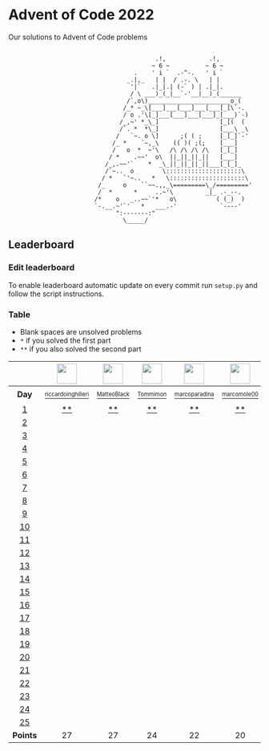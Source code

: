 # Advent of Code 2022
Our solutions to Advent of Code problems 

```

                                         .!,            .!,
                                        ~ 6 ~          ~ 6 ~
                                   .    ' i `  .-^-.   ' i `
                                 _.|,_   | |  / .-. \   | |
                                  '|`   .|_|.| (-` ) | .|_|.
                                  / \ ___)_(_|__`-'__|__)_(______
                                 /`,o\)_______________________o_(
                                /_* ~_\[___]___[___]___[___[_[\`-.
                                / o .'\[_]___[___]___[___]_[___)`-)
                               /_,~' *_\_]                 [_[(  (
                               /`. *  *\_]                 [___\ _\
                              /   `~. o \]      ;( ( ;     [_[_]`-'
                             /_ *    `~,_\    (( )( ;(;    [___]
                             /   o  *  ~'\   /\ /\ /\ /\   [_[_]
                            / *    .~~'  o\  ||_||_||_||   [___]
                           /_,.~~'`    *  _\_||_||_||_||___[_[_]_
                           /`~..  o        \:::::::::::::::::::::\
                          / *   `'~..   *   \:::::::::::::::::::::\
                         /_     o    ``~~.,,_\=========\_/========='
                         /  *      *     ..~'\         _|_ .-_--.
                        /*    o   _..~~`'*   o\           ( (_)  )
                        `-.__.~'`'   *   ___.-'            `----'
                              ":-------:"
                                \_____/
```

## Leaderboard

### Edit leaderboard
To enable leaderboard automatic update on every commit run `setup.py` and
follow the script instructions.

### Table
- Blank spaces are unsolved problems
- `*` if you solved the first part
- `**` if you also solved the second part

<!---LEADERBOARD_GRID_BEGIN:1669975073
Tommimon,https://avatars.githubusercontent.com/u/37435103?v=4
Gonduls,https://avatars.githubusercontent.com/u/74541475?v=4
Marco Molè,https://avatars.githubusercontent.com/u/57618578?v=4,marcomole00
marcoparadina,https://avatars.githubusercontent.com/u/18370800?v=4
MatteoBlack,https://avatars.githubusercontent.com/u/62394493?v=4,IronBlack,MatteoBlack
matteomiceli,https://avatars.githubusercontent.com/u/58422802?v=4
mynam3isg00d,https://avatars.githubusercontent.com/u/36343432?v=4
Puricelli,https://avatars.githubusercontent.com/u/80168364?v=4
riccardo-negri,https://avatars.githubusercontent.com/u/67798955?v=4
riccardoinghilleri,https://avatars.githubusercontent.com/u/100593859?v=4
Alessandro Nazzari,https://avatars.githubusercontent.com/u/24700291?v=4,zoythum
LEADERBOARD_GRID_END--->
| | <a href="https://github.com/riccardoinghilleri"><img src="https://avatars.githubusercontent.com/u/100593859?v=4" width="40" height="40"/></a> | <a href="https://github.com/IronBlack"><img src="https://avatars.githubusercontent.com/u/62394493?v=4" width="40" height="40"/></a> | <a href="https://github.com/Tommimon"><img src="https://avatars.githubusercontent.com/u/37435103?v=4" width="40" height="40"/></a> | <a href="https://github.com/marcoparadina"><img src="https://avatars.githubusercontent.com/u/18370800?v=4" width="40" height="40"/></a> | <a href="https://github.com/marcomole00"><img src="https://avatars.githubusercontent.com/u/57618578?v=4" width="40" height="40"/></a> | <a href="https://github.com/Gonduls"><img src="https://avatars.githubusercontent.com/u/74541475?v=4" width="40" height="40"/></a> | <a href="https://github.com/zoythum"><img src="https://avatars.githubusercontent.com/u/24700291?v=4" width="40" height="40"/></a> | <a href="https://github.com/DavidePalmiotti"><img src="https://avatars.githubusercontent.com/u/36343432?v=4" width="40" height="40"/></a> | <a href="https://github.com/riccardo-negri"><img src="https://avatars.githubusercontent.com/u/67798955?v=4" width="40" height="40"/></a> | <a href="https://github.com/Puricelli"><img src="https://avatars.githubusercontent.com/u/80168364?v=4" width="40" height="40"/></a> |
| :---: | :---: | :---: | :---: | :---: | :---: | :---: | :---: | :---: | :---: | :---: |
| **Day** | <a href="https://github.com/riccardoinghilleri"><sup><sub>riccardoinghilleri</sub></sup></a> | <a href="https://github.com/IronBlack"><sup><sub>MatteoBlack</sub></sup></a> | <a href="https://github.com/Tommimon"><sup><sub>Tommimon</sub></sup></a> | <a href="https://github.com/marcoparadina"><sup><sub>marcoparadina</sub></sup></a> | <a href="https://github.com/marcomole00"><sup><sub>marcomole00</sub></sup></a> | <a href="https://github.com/Gonduls"><sup><sub>Gonduls</sub></sup></a> | <a href="https://github.com/zoythum"><sup><sub>zoythum</sub></sup></a> | <a href="https://github.com/DavidePalmiotti"><sup><sub>DavidePalmiotti</sub></sup></a> | <a href="https://github.com/riccardo-negri"><sup><sub>riccardo-negri</sub></sup></a> | <a href="https://github.com/Puricelli"><sup><sub>Puricelli</sub></sup></a> |
| [1][d1] | [**][d1u0] | [**][d1u1] | [**][d1u2] | [**][d1u3] | [**][d1u4] | [**][d1u5] | [**][d1u6] | [ ][d1u7] | [ ][d1u8] | [ ][d1u9] |
| [2][d2] | [ ][d2u0] | [ ][d2u1] | [ ][d2u2] | [ ][d2u3] | [ ][d2u4] | [ ][d2u5] | [ ][d2u6] | [ ][d2u7] | [ ][d2u8] | [ ][d2u9] |
| [3][d3] | [ ][d3u0] | [ ][d3u1] | [ ][d3u2] | [ ][d3u3] | [ ][d3u4] | [ ][d3u5] | [ ][d3u6] | [ ][d3u7] | [ ][d3u8] | [ ][d3u9] |
| [4][d4] | [ ][d4u0] | [ ][d4u1] | [ ][d4u2] | [ ][d4u3] | [ ][d4u4] | [ ][d4u5] | [ ][d4u6] | [ ][d4u7] | [ ][d4u8] | [ ][d4u9] |
| [5][d5] | [ ][d5u0] | [ ][d5u1] | [ ][d5u2] | [ ][d5u3] | [ ][d5u4] | [ ][d5u5] | [ ][d5u6] | [ ][d5u7] | [ ][d5u8] | [ ][d5u9] |
| [6][d6] | [ ][d6u0] | [ ][d6u1] | [ ][d6u2] | [ ][d6u3] | [ ][d6u4] | [ ][d6u5] | [ ][d6u6] | [ ][d6u7] | [ ][d6u8] | [ ][d6u9] |
| [7][d7] | [ ][d7u0] | [ ][d7u1] | [ ][d7u2] | [ ][d7u3] | [ ][d7u4] | [ ][d7u5] | [ ][d7u6] | [ ][d7u7] | [ ][d7u8] | [ ][d7u9] |
| [8][d8] | [ ][d8u0] | [ ][d8u1] | [ ][d8u2] | [ ][d8u3] | [ ][d8u4] | [ ][d8u5] | [ ][d8u6] | [ ][d8u7] | [ ][d8u8] | [ ][d8u9] |
| [9][d9] | [ ][d9u0] | [ ][d9u1] | [ ][d9u2] | [ ][d9u3] | [ ][d9u4] | [ ][d9u5] | [ ][d9u6] | [ ][d9u7] | [ ][d9u8] | [ ][d9u9] |
| [10][d10] | [ ][d10u0] | [ ][d10u1] | [ ][d10u2] | [ ][d10u3] | [ ][d10u4] | [ ][d10u5] | [ ][d10u6] | [ ][d10u7] | [ ][d10u8] | [ ][d10u9] |
| [11][d11] | [ ][d11u0] | [ ][d11u1] | [ ][d11u2] | [ ][d11u3] | [ ][d11u4] | [ ][d11u5] | [ ][d11u6] | [ ][d11u7] | [ ][d11u8] | [ ][d11u9] |
| [12][d12] | [ ][d12u0] | [ ][d12u1] | [ ][d12u2] | [ ][d12u3] | [ ][d12u4] | [ ][d12u5] | [ ][d12u6] | [ ][d12u7] | [ ][d12u8] | [ ][d12u9] |
| [13][d13] | [ ][d13u0] | [ ][d13u1] | [ ][d13u2] | [ ][d13u3] | [ ][d13u4] | [ ][d13u5] | [ ][d13u6] | [ ][d13u7] | [ ][d13u8] | [ ][d13u9] |
| [14][d14] | [ ][d14u0] | [ ][d14u1] | [ ][d14u2] | [ ][d14u3] | [ ][d14u4] | [ ][d14u5] | [ ][d14u6] | [ ][d14u7] | [ ][d14u8] | [ ][d14u9] |
| [15][d15] | [ ][d15u0] | [ ][d15u1] | [ ][d15u2] | [ ][d15u3] | [ ][d15u4] | [ ][d15u5] | [ ][d15u6] | [ ][d15u7] | [ ][d15u8] | [ ][d15u9] |
| [16][d16] | [ ][d16u0] | [ ][d16u1] | [ ][d16u2] | [ ][d16u3] | [ ][d16u4] | [ ][d16u5] | [ ][d16u6] | [ ][d16u7] | [ ][d16u8] | [ ][d16u9] |
| [17][d17] | [ ][d17u0] | [ ][d17u1] | [ ][d17u2] | [ ][d17u3] | [ ][d17u4] | [ ][d17u5] | [ ][d17u6] | [ ][d17u7] | [ ][d17u8] | [ ][d17u9] |
| [18][d18] | [ ][d18u0] | [ ][d18u1] | [ ][d18u2] | [ ][d18u3] | [ ][d18u4] | [ ][d18u5] | [ ][d18u6] | [ ][d18u7] | [ ][d18u8] | [ ][d18u9] |
| [19][d19] | [ ][d19u0] | [ ][d19u1] | [ ][d19u2] | [ ][d19u3] | [ ][d19u4] | [ ][d19u5] | [ ][d19u6] | [ ][d19u7] | [ ][d19u8] | [ ][d19u9] |
| [20][d20] | [ ][d20u0] | [ ][d20u1] | [ ][d20u2] | [ ][d20u3] | [ ][d20u4] | [ ][d20u5] | [ ][d20u6] | [ ][d20u7] | [ ][d20u8] | [ ][d20u9] |
| [21][d21] | [ ][d21u0] | [ ][d21u1] | [ ][d21u2] | [ ][d21u3] | [ ][d21u4] | [ ][d21u5] | [ ][d21u6] | [ ][d21u7] | [ ][d21u8] | [ ][d21u9] |
| [22][d22] | [ ][d22u0] | [ ][d22u1] | [ ][d22u2] | [ ][d22u3] | [ ][d22u4] | [ ][d22u5] | [ ][d22u6] | [ ][d22u7] | [ ][d22u8] | [ ][d22u9] |
| [23][d23] | [ ][d23u0] | [ ][d23u1] | [ ][d23u2] | [ ][d23u3] | [ ][d23u4] | [ ][d23u5] | [ ][d23u6] | [ ][d23u7] | [ ][d23u8] | [ ][d23u9] |
| [24][d24] | [ ][d24u0] | [ ][d24u1] | [ ][d24u2] | [ ][d24u3] | [ ][d24u4] | [ ][d24u5] | [ ][d24u6] | [ ][d24u7] | [ ][d24u8] | [ ][d24u9] |
| [25][d25] | [ ][d25u0] | [ ][d25u1] | [ ][d25u2] | [ ][d25u3] | [ ][d25u4] | [ ][d25u5] | [ ][d25u6] | [ ][d25u7] | [ ][d25u8] | [ ][d25u9] |
| **Points** | 27 | 27 | 24 | 22 | 20 | 16 | 14 | 0 | 0 | 0 |


[d1]: https://adventofcode.com/2022/day/1
[d2]: https://adventofcode.com/2022/day/2
[d3]: https://adventofcode.com/2022/day/3
[d4]: https://adventofcode.com/2022/day/4
[d5]: https://adventofcode.com/2022/day/5
[d6]: https://adventofcode.com/2022/day/6
[d7]: https://adventofcode.com/2022/day/7
[d8]: https://adventofcode.com/2022/day/8
[d9]: https://adventofcode.com/2022/day/9
[d10]: https://adventofcode.com/2022/day/10
[d11]: https://adventofcode.com/2022/day/11
[d12]: https://adventofcode.com/2022/day/12
[d13]: https://adventofcode.com/2022/day/13
[d14]: https://adventofcode.com/2022/day/14
[d15]: https://adventofcode.com/2022/day/15
[d16]: https://adventofcode.com/2022/day/16
[d17]: https://adventofcode.com/2022/day/17
[d18]: https://adventofcode.com/2022/day/18
[d19]: https://adventofcode.com/2022/day/19
[d20]: https://adventofcode.com/2022/day/20
[d21]: https://adventofcode.com/2022/day/21
[d22]: https://adventofcode.com/2022/day/22
[d23]: https://adventofcode.com/2022/day/23
[d24]: https://adventofcode.com/2022/day/24
[d25]: https://adventofcode.com/2022/day/25


[d1u0]: https://github.com/Tommimon/advent-of-code-2022/tree/master/riccardoinghilleri/1
[d1u1]: https://github.com/Tommimon/advent-of-code-2022/tree/master/MatteoBlack/1
[d1u2]: https://github.com/Tommimon/advent-of-code-2022/tree/master/Tommimon/1
[d1u3]: https://github.com/Tommimon/advent-of-code-2022/tree/master/marcoparadina/1
[d1u4]: https://github.com/Tommimon/advent-of-code-2022/tree/master/marcomole00/1
[d1u5]: https://github.com/Tommimon/advent-of-code-2022/tree/master/Gonduls/1
[d1u6]: https://github.com/Tommimon/advent-of-code-2022/tree/master/zoythum/1
[d1u7]: https://github.com/Tommimon/advent-of-code-2022/tree/master/DavidePalmiotti/1
[d1u8]: https://github.com/Tommimon/advent-of-code-2022/tree/master/riccardo-negri/1
[d1u9]: https://github.com/Tommimon/advent-of-code-2022/tree/master/Puricelli/1
[d2u0]: https://github.com/Tommimon/advent-of-code-2022/tree/master/riccardoinghilleri/2
[d2u1]: https://github.com/Tommimon/advent-of-code-2022/tree/master/MatteoBlack/2
[d2u2]: https://github.com/Tommimon/advent-of-code-2022/tree/master/Tommimon/2
[d2u3]: https://github.com/Tommimon/advent-of-code-2022/tree/master/marcoparadina/2
[d2u4]: https://github.com/Tommimon/advent-of-code-2022/tree/master/marcomole00/2
[d2u5]: https://github.com/Tommimon/advent-of-code-2022/tree/master/Gonduls/2
[d2u6]: https://github.com/Tommimon/advent-of-code-2022/tree/master/zoythum/2
[d2u7]: https://github.com/Tommimon/advent-of-code-2022/tree/master/DavidePalmiotti/2
[d2u8]: https://github.com/Tommimon/advent-of-code-2022/tree/master/riccardo-negri/2
[d2u9]: https://github.com/Tommimon/advent-of-code-2022/tree/master/Puricelli/2
[d3u0]: https://github.com/Tommimon/advent-of-code-2022/tree/master/riccardoinghilleri/3
[d3u1]: https://github.com/Tommimon/advent-of-code-2022/tree/master/MatteoBlack/3
[d3u2]: https://github.com/Tommimon/advent-of-code-2022/tree/master/Tommimon/3
[d3u3]: https://github.com/Tommimon/advent-of-code-2022/tree/master/marcoparadina/3
[d3u4]: https://github.com/Tommimon/advent-of-code-2022/tree/master/marcomole00/3
[d3u5]: https://github.com/Tommimon/advent-of-code-2022/tree/master/Gonduls/3
[d3u6]: https://github.com/Tommimon/advent-of-code-2022/tree/master/zoythum/3
[d3u7]: https://github.com/Tommimon/advent-of-code-2022/tree/master/DavidePalmiotti/3
[d3u8]: https://github.com/Tommimon/advent-of-code-2022/tree/master/riccardo-negri/3
[d3u9]: https://github.com/Tommimon/advent-of-code-2022/tree/master/Puricelli/3
[d4u0]: https://github.com/Tommimon/advent-of-code-2022/tree/master/riccardoinghilleri/4
[d4u1]: https://github.com/Tommimon/advent-of-code-2022/tree/master/MatteoBlack/4
[d4u2]: https://github.com/Tommimon/advent-of-code-2022/tree/master/Tommimon/4
[d4u3]: https://github.com/Tommimon/advent-of-code-2022/tree/master/marcoparadina/4
[d4u4]: https://github.com/Tommimon/advent-of-code-2022/tree/master/marcomole00/4
[d4u5]: https://github.com/Tommimon/advent-of-code-2022/tree/master/Gonduls/4
[d4u6]: https://github.com/Tommimon/advent-of-code-2022/tree/master/zoythum/4
[d4u7]: https://github.com/Tommimon/advent-of-code-2022/tree/master/DavidePalmiotti/4
[d4u8]: https://github.com/Tommimon/advent-of-code-2022/tree/master/riccardo-negri/4
[d4u9]: https://github.com/Tommimon/advent-of-code-2022/tree/master/Puricelli/4
[d5u0]: https://github.com/Tommimon/advent-of-code-2022/tree/master/riccardoinghilleri/5
[d5u1]: https://github.com/Tommimon/advent-of-code-2022/tree/master/MatteoBlack/5
[d5u2]: https://github.com/Tommimon/advent-of-code-2022/tree/master/Tommimon/5
[d5u3]: https://github.com/Tommimon/advent-of-code-2022/tree/master/marcoparadina/5
[d5u4]: https://github.com/Tommimon/advent-of-code-2022/tree/master/marcomole00/5
[d5u5]: https://github.com/Tommimon/advent-of-code-2022/tree/master/Gonduls/5
[d5u6]: https://github.com/Tommimon/advent-of-code-2022/tree/master/zoythum/5
[d5u7]: https://github.com/Tommimon/advent-of-code-2022/tree/master/DavidePalmiotti/5
[d5u8]: https://github.com/Tommimon/advent-of-code-2022/tree/master/riccardo-negri/5
[d5u9]: https://github.com/Tommimon/advent-of-code-2022/tree/master/Puricelli/5
[d6u0]: https://github.com/Tommimon/advent-of-code-2022/tree/master/riccardoinghilleri/6
[d6u1]: https://github.com/Tommimon/advent-of-code-2022/tree/master/MatteoBlack/6
[d6u2]: https://github.com/Tommimon/advent-of-code-2022/tree/master/Tommimon/6
[d6u3]: https://github.com/Tommimon/advent-of-code-2022/tree/master/marcoparadina/6
[d6u4]: https://github.com/Tommimon/advent-of-code-2022/tree/master/marcomole00/6
[d6u5]: https://github.com/Tommimon/advent-of-code-2022/tree/master/Gonduls/6
[d6u6]: https://github.com/Tommimon/advent-of-code-2022/tree/master/zoythum/6
[d6u7]: https://github.com/Tommimon/advent-of-code-2022/tree/master/DavidePalmiotti/6
[d6u8]: https://github.com/Tommimon/advent-of-code-2022/tree/master/riccardo-negri/6
[d6u9]: https://github.com/Tommimon/advent-of-code-2022/tree/master/Puricelli/6
[d7u0]: https://github.com/Tommimon/advent-of-code-2022/tree/master/riccardoinghilleri/7
[d7u1]: https://github.com/Tommimon/advent-of-code-2022/tree/master/MatteoBlack/7
[d7u2]: https://github.com/Tommimon/advent-of-code-2022/tree/master/Tommimon/7
[d7u3]: https://github.com/Tommimon/advent-of-code-2022/tree/master/marcoparadina/7
[d7u4]: https://github.com/Tommimon/advent-of-code-2022/tree/master/marcomole00/7
[d7u5]: https://github.com/Tommimon/advent-of-code-2022/tree/master/Gonduls/7
[d7u6]: https://github.com/Tommimon/advent-of-code-2022/tree/master/zoythum/7
[d7u7]: https://github.com/Tommimon/advent-of-code-2022/tree/master/DavidePalmiotti/7
[d7u8]: https://github.com/Tommimon/advent-of-code-2022/tree/master/riccardo-negri/7
[d7u9]: https://github.com/Tommimon/advent-of-code-2022/tree/master/Puricelli/7
[d8u0]: https://github.com/Tommimon/advent-of-code-2022/tree/master/riccardoinghilleri/8
[d8u1]: https://github.com/Tommimon/advent-of-code-2022/tree/master/MatteoBlack/8
[d8u2]: https://github.com/Tommimon/advent-of-code-2022/tree/master/Tommimon/8
[d8u3]: https://github.com/Tommimon/advent-of-code-2022/tree/master/marcoparadina/8
[d8u4]: https://github.com/Tommimon/advent-of-code-2022/tree/master/marcomole00/8
[d8u5]: https://github.com/Tommimon/advent-of-code-2022/tree/master/Gonduls/8
[d8u6]: https://github.com/Tommimon/advent-of-code-2022/tree/master/zoythum/8
[d8u7]: https://github.com/Tommimon/advent-of-code-2022/tree/master/DavidePalmiotti/8
[d8u8]: https://github.com/Tommimon/advent-of-code-2022/tree/master/riccardo-negri/8
[d8u9]: https://github.com/Tommimon/advent-of-code-2022/tree/master/Puricelli/8
[d9u0]: https://github.com/Tommimon/advent-of-code-2022/tree/master/riccardoinghilleri/9
[d9u1]: https://github.com/Tommimon/advent-of-code-2022/tree/master/MatteoBlack/9
[d9u2]: https://github.com/Tommimon/advent-of-code-2022/tree/master/Tommimon/9
[d9u3]: https://github.com/Tommimon/advent-of-code-2022/tree/master/marcoparadina/9
[d9u4]: https://github.com/Tommimon/advent-of-code-2022/tree/master/marcomole00/9
[d9u5]: https://github.com/Tommimon/advent-of-code-2022/tree/master/Gonduls/9
[d9u6]: https://github.com/Tommimon/advent-of-code-2022/tree/master/zoythum/9
[d9u7]: https://github.com/Tommimon/advent-of-code-2022/tree/master/DavidePalmiotti/9
[d9u8]: https://github.com/Tommimon/advent-of-code-2022/tree/master/riccardo-negri/9
[d9u9]: https://github.com/Tommimon/advent-of-code-2022/tree/master/Puricelli/9
[d10u0]: https://github.com/Tommimon/advent-of-code-2022/tree/master/riccardoinghilleri/10
[d10u1]: https://github.com/Tommimon/advent-of-code-2022/tree/master/MatteoBlack/10
[d10u2]: https://github.com/Tommimon/advent-of-code-2022/tree/master/Tommimon/10
[d10u3]: https://github.com/Tommimon/advent-of-code-2022/tree/master/marcoparadina/10
[d10u4]: https://github.com/Tommimon/advent-of-code-2022/tree/master/marcomole00/10
[d10u5]: https://github.com/Tommimon/advent-of-code-2022/tree/master/Gonduls/10
[d10u6]: https://github.com/Tommimon/advent-of-code-2022/tree/master/zoythum/10
[d10u7]: https://github.com/Tommimon/advent-of-code-2022/tree/master/DavidePalmiotti/10
[d10u8]: https://github.com/Tommimon/advent-of-code-2022/tree/master/riccardo-negri/10
[d10u9]: https://github.com/Tommimon/advent-of-code-2022/tree/master/Puricelli/10
[d11u0]: https://github.com/Tommimon/advent-of-code-2022/tree/master/riccardoinghilleri/11
[d11u1]: https://github.com/Tommimon/advent-of-code-2022/tree/master/MatteoBlack/11
[d11u2]: https://github.com/Tommimon/advent-of-code-2022/tree/master/Tommimon/11
[d11u3]: https://github.com/Tommimon/advent-of-code-2022/tree/master/marcoparadina/11
[d11u4]: https://github.com/Tommimon/advent-of-code-2022/tree/master/marcomole00/11
[d11u5]: https://github.com/Tommimon/advent-of-code-2022/tree/master/Gonduls/11
[d11u6]: https://github.com/Tommimon/advent-of-code-2022/tree/master/zoythum/11
[d11u7]: https://github.com/Tommimon/advent-of-code-2022/tree/master/DavidePalmiotti/11
[d11u8]: https://github.com/Tommimon/advent-of-code-2022/tree/master/riccardo-negri/11
[d11u9]: https://github.com/Tommimon/advent-of-code-2022/tree/master/Puricelli/11
[d12u0]: https://github.com/Tommimon/advent-of-code-2022/tree/master/riccardoinghilleri/12
[d12u1]: https://github.com/Tommimon/advent-of-code-2022/tree/master/MatteoBlack/12
[d12u2]: https://github.com/Tommimon/advent-of-code-2022/tree/master/Tommimon/12
[d12u3]: https://github.com/Tommimon/advent-of-code-2022/tree/master/marcoparadina/12
[d12u4]: https://github.com/Tommimon/advent-of-code-2022/tree/master/marcomole00/12
[d12u5]: https://github.com/Tommimon/advent-of-code-2022/tree/master/Gonduls/12
[d12u6]: https://github.com/Tommimon/advent-of-code-2022/tree/master/zoythum/12
[d12u7]: https://github.com/Tommimon/advent-of-code-2022/tree/master/DavidePalmiotti/12
[d12u8]: https://github.com/Tommimon/advent-of-code-2022/tree/master/riccardo-negri/12
[d12u9]: https://github.com/Tommimon/advent-of-code-2022/tree/master/Puricelli/12
[d13u0]: https://github.com/Tommimon/advent-of-code-2022/tree/master/riccardoinghilleri/13
[d13u1]: https://github.com/Tommimon/advent-of-code-2022/tree/master/MatteoBlack/13
[d13u2]: https://github.com/Tommimon/advent-of-code-2022/tree/master/Tommimon/13
[d13u3]: https://github.com/Tommimon/advent-of-code-2022/tree/master/marcoparadina/13
[d13u4]: https://github.com/Tommimon/advent-of-code-2022/tree/master/marcomole00/13
[d13u5]: https://github.com/Tommimon/advent-of-code-2022/tree/master/Gonduls/13
[d13u6]: https://github.com/Tommimon/advent-of-code-2022/tree/master/zoythum/13
[d13u7]: https://github.com/Tommimon/advent-of-code-2022/tree/master/DavidePalmiotti/13
[d13u8]: https://github.com/Tommimon/advent-of-code-2022/tree/master/riccardo-negri/13
[d13u9]: https://github.com/Tommimon/advent-of-code-2022/tree/master/Puricelli/13
[d14u0]: https://github.com/Tommimon/advent-of-code-2022/tree/master/riccardoinghilleri/14
[d14u1]: https://github.com/Tommimon/advent-of-code-2022/tree/master/MatteoBlack/14
[d14u2]: https://github.com/Tommimon/advent-of-code-2022/tree/master/Tommimon/14
[d14u3]: https://github.com/Tommimon/advent-of-code-2022/tree/master/marcoparadina/14
[d14u4]: https://github.com/Tommimon/advent-of-code-2022/tree/master/marcomole00/14
[d14u5]: https://github.com/Tommimon/advent-of-code-2022/tree/master/Gonduls/14
[d14u6]: https://github.com/Tommimon/advent-of-code-2022/tree/master/zoythum/14
[d14u7]: https://github.com/Tommimon/advent-of-code-2022/tree/master/DavidePalmiotti/14
[d14u8]: https://github.com/Tommimon/advent-of-code-2022/tree/master/riccardo-negri/14
[d14u9]: https://github.com/Tommimon/advent-of-code-2022/tree/master/Puricelli/14
[d15u0]: https://github.com/Tommimon/advent-of-code-2022/tree/master/riccardoinghilleri/15
[d15u1]: https://github.com/Tommimon/advent-of-code-2022/tree/master/MatteoBlack/15
[d15u2]: https://github.com/Tommimon/advent-of-code-2022/tree/master/Tommimon/15
[d15u3]: https://github.com/Tommimon/advent-of-code-2022/tree/master/marcoparadina/15
[d15u4]: https://github.com/Tommimon/advent-of-code-2022/tree/master/marcomole00/15
[d15u5]: https://github.com/Tommimon/advent-of-code-2022/tree/master/Gonduls/15
[d15u6]: https://github.com/Tommimon/advent-of-code-2022/tree/master/zoythum/15
[d15u7]: https://github.com/Tommimon/advent-of-code-2022/tree/master/DavidePalmiotti/15
[d15u8]: https://github.com/Tommimon/advent-of-code-2022/tree/master/riccardo-negri/15
[d15u9]: https://github.com/Tommimon/advent-of-code-2022/tree/master/Puricelli/15
[d16u0]: https://github.com/Tommimon/advent-of-code-2022/tree/master/riccardoinghilleri/16
[d16u1]: https://github.com/Tommimon/advent-of-code-2022/tree/master/MatteoBlack/16
[d16u2]: https://github.com/Tommimon/advent-of-code-2022/tree/master/Tommimon/16
[d16u3]: https://github.com/Tommimon/advent-of-code-2022/tree/master/marcoparadina/16
[d16u4]: https://github.com/Tommimon/advent-of-code-2022/tree/master/marcomole00/16
[d16u5]: https://github.com/Tommimon/advent-of-code-2022/tree/master/Gonduls/16
[d16u6]: https://github.com/Tommimon/advent-of-code-2022/tree/master/zoythum/16
[d16u7]: https://github.com/Tommimon/advent-of-code-2022/tree/master/DavidePalmiotti/16
[d16u8]: https://github.com/Tommimon/advent-of-code-2022/tree/master/riccardo-negri/16
[d16u9]: https://github.com/Tommimon/advent-of-code-2022/tree/master/Puricelli/16
[d17u0]: https://github.com/Tommimon/advent-of-code-2022/tree/master/riccardoinghilleri/17
[d17u1]: https://github.com/Tommimon/advent-of-code-2022/tree/master/MatteoBlack/17
[d17u2]: https://github.com/Tommimon/advent-of-code-2022/tree/master/Tommimon/17
[d17u3]: https://github.com/Tommimon/advent-of-code-2022/tree/master/marcoparadina/17
[d17u4]: https://github.com/Tommimon/advent-of-code-2022/tree/master/marcomole00/17
[d17u5]: https://github.com/Tommimon/advent-of-code-2022/tree/master/Gonduls/17
[d17u6]: https://github.com/Tommimon/advent-of-code-2022/tree/master/zoythum/17
[d17u7]: https://github.com/Tommimon/advent-of-code-2022/tree/master/DavidePalmiotti/17
[d17u8]: https://github.com/Tommimon/advent-of-code-2022/tree/master/riccardo-negri/17
[d17u9]: https://github.com/Tommimon/advent-of-code-2022/tree/master/Puricelli/17
[d18u0]: https://github.com/Tommimon/advent-of-code-2022/tree/master/riccardoinghilleri/18
[d18u1]: https://github.com/Tommimon/advent-of-code-2022/tree/master/MatteoBlack/18
[d18u2]: https://github.com/Tommimon/advent-of-code-2022/tree/master/Tommimon/18
[d18u3]: https://github.com/Tommimon/advent-of-code-2022/tree/master/marcoparadina/18
[d18u4]: https://github.com/Tommimon/advent-of-code-2022/tree/master/marcomole00/18
[d18u5]: https://github.com/Tommimon/advent-of-code-2022/tree/master/Gonduls/18
[d18u6]: https://github.com/Tommimon/advent-of-code-2022/tree/master/zoythum/18
[d18u7]: https://github.com/Tommimon/advent-of-code-2022/tree/master/DavidePalmiotti/18
[d18u8]: https://github.com/Tommimon/advent-of-code-2022/tree/master/riccardo-negri/18
[d18u9]: https://github.com/Tommimon/advent-of-code-2022/tree/master/Puricelli/18
[d19u0]: https://github.com/Tommimon/advent-of-code-2022/tree/master/riccardoinghilleri/19
[d19u1]: https://github.com/Tommimon/advent-of-code-2022/tree/master/MatteoBlack/19
[d19u2]: https://github.com/Tommimon/advent-of-code-2022/tree/master/Tommimon/19
[d19u3]: https://github.com/Tommimon/advent-of-code-2022/tree/master/marcoparadina/19
[d19u4]: https://github.com/Tommimon/advent-of-code-2022/tree/master/marcomole00/19
[d19u5]: https://github.com/Tommimon/advent-of-code-2022/tree/master/Gonduls/19
[d19u6]: https://github.com/Tommimon/advent-of-code-2022/tree/master/zoythum/19
[d19u7]: https://github.com/Tommimon/advent-of-code-2022/tree/master/DavidePalmiotti/19
[d19u8]: https://github.com/Tommimon/advent-of-code-2022/tree/master/riccardo-negri/19
[d19u9]: https://github.com/Tommimon/advent-of-code-2022/tree/master/Puricelli/19
[d20u0]: https://github.com/Tommimon/advent-of-code-2022/tree/master/riccardoinghilleri/20
[d20u1]: https://github.com/Tommimon/advent-of-code-2022/tree/master/MatteoBlack/20
[d20u2]: https://github.com/Tommimon/advent-of-code-2022/tree/master/Tommimon/20
[d20u3]: https://github.com/Tommimon/advent-of-code-2022/tree/master/marcoparadina/20
[d20u4]: https://github.com/Tommimon/advent-of-code-2022/tree/master/marcomole00/20
[d20u5]: https://github.com/Tommimon/advent-of-code-2022/tree/master/Gonduls/20
[d20u6]: https://github.com/Tommimon/advent-of-code-2022/tree/master/zoythum/20
[d20u7]: https://github.com/Tommimon/advent-of-code-2022/tree/master/DavidePalmiotti/20
[d20u8]: https://github.com/Tommimon/advent-of-code-2022/tree/master/riccardo-negri/20
[d20u9]: https://github.com/Tommimon/advent-of-code-2022/tree/master/Puricelli/20
[d21u0]: https://github.com/Tommimon/advent-of-code-2022/tree/master/riccardoinghilleri/21
[d21u1]: https://github.com/Tommimon/advent-of-code-2022/tree/master/MatteoBlack/21
[d21u2]: https://github.com/Tommimon/advent-of-code-2022/tree/master/Tommimon/21
[d21u3]: https://github.com/Tommimon/advent-of-code-2022/tree/master/marcoparadina/21
[d21u4]: https://github.com/Tommimon/advent-of-code-2022/tree/master/marcomole00/21
[d21u5]: https://github.com/Tommimon/advent-of-code-2022/tree/master/Gonduls/21
[d21u6]: https://github.com/Tommimon/advent-of-code-2022/tree/master/zoythum/21
[d21u7]: https://github.com/Tommimon/advent-of-code-2022/tree/master/DavidePalmiotti/21
[d21u8]: https://github.com/Tommimon/advent-of-code-2022/tree/master/riccardo-negri/21
[d21u9]: https://github.com/Tommimon/advent-of-code-2022/tree/master/Puricelli/21
[d22u0]: https://github.com/Tommimon/advent-of-code-2022/tree/master/riccardoinghilleri/22
[d22u1]: https://github.com/Tommimon/advent-of-code-2022/tree/master/MatteoBlack/22
[d22u2]: https://github.com/Tommimon/advent-of-code-2022/tree/master/Tommimon/22
[d22u3]: https://github.com/Tommimon/advent-of-code-2022/tree/master/marcoparadina/22
[d22u4]: https://github.com/Tommimon/advent-of-code-2022/tree/master/marcomole00/22
[d22u5]: https://github.com/Tommimon/advent-of-code-2022/tree/master/Gonduls/22
[d22u6]: https://github.com/Tommimon/advent-of-code-2022/tree/master/zoythum/22
[d22u7]: https://github.com/Tommimon/advent-of-code-2022/tree/master/DavidePalmiotti/22
[d22u8]: https://github.com/Tommimon/advent-of-code-2022/tree/master/riccardo-negri/22
[d22u9]: https://github.com/Tommimon/advent-of-code-2022/tree/master/Puricelli/22
[d23u0]: https://github.com/Tommimon/advent-of-code-2022/tree/master/riccardoinghilleri/23
[d23u1]: https://github.com/Tommimon/advent-of-code-2022/tree/master/MatteoBlack/23
[d23u2]: https://github.com/Tommimon/advent-of-code-2022/tree/master/Tommimon/23
[d23u3]: https://github.com/Tommimon/advent-of-code-2022/tree/master/marcoparadina/23
[d23u4]: https://github.com/Tommimon/advent-of-code-2022/tree/master/marcomole00/23
[d23u5]: https://github.com/Tommimon/advent-of-code-2022/tree/master/Gonduls/23
[d23u6]: https://github.com/Tommimon/advent-of-code-2022/tree/master/zoythum/23
[d23u7]: https://github.com/Tommimon/advent-of-code-2022/tree/master/DavidePalmiotti/23
[d23u8]: https://github.com/Tommimon/advent-of-code-2022/tree/master/riccardo-negri/23
[d23u9]: https://github.com/Tommimon/advent-of-code-2022/tree/master/Puricelli/23
[d24u0]: https://github.com/Tommimon/advent-of-code-2022/tree/master/riccardoinghilleri/24
[d24u1]: https://github.com/Tommimon/advent-of-code-2022/tree/master/MatteoBlack/24
[d24u2]: https://github.com/Tommimon/advent-of-code-2022/tree/master/Tommimon/24
[d24u3]: https://github.com/Tommimon/advent-of-code-2022/tree/master/marcoparadina/24
[d24u4]: https://github.com/Tommimon/advent-of-code-2022/tree/master/marcomole00/24
[d24u5]: https://github.com/Tommimon/advent-of-code-2022/tree/master/Gonduls/24
[d24u6]: https://github.com/Tommimon/advent-of-code-2022/tree/master/zoythum/24
[d24u7]: https://github.com/Tommimon/advent-of-code-2022/tree/master/DavidePalmiotti/24
[d24u8]: https://github.com/Tommimon/advent-of-code-2022/tree/master/riccardo-negri/24
[d24u9]: https://github.com/Tommimon/advent-of-code-2022/tree/master/Puricelli/24
[d25u0]: https://github.com/Tommimon/advent-of-code-2022/tree/master/riccardoinghilleri/25
[d25u1]: https://github.com/Tommimon/advent-of-code-2022/tree/master/MatteoBlack/25
[d25u2]: https://github.com/Tommimon/advent-of-code-2022/tree/master/Tommimon/25
[d25u3]: https://github.com/Tommimon/advent-of-code-2022/tree/master/marcoparadina/25
[d25u4]: https://github.com/Tommimon/advent-of-code-2022/tree/master/marcomole00/25
[d25u5]: https://github.com/Tommimon/advent-of-code-2022/tree/master/Gonduls/25
[d25u6]: https://github.com/Tommimon/advent-of-code-2022/tree/master/zoythum/25
[d25u7]: https://github.com/Tommimon/advent-of-code-2022/tree/master/DavidePalmiotti/25
[d25u8]: https://github.com/Tommimon/advent-of-code-2022/tree/master/riccardo-negri/25
[d25u9]: https://github.com/Tommimon/advent-of-code-2022/tree/master/Puricelli/25